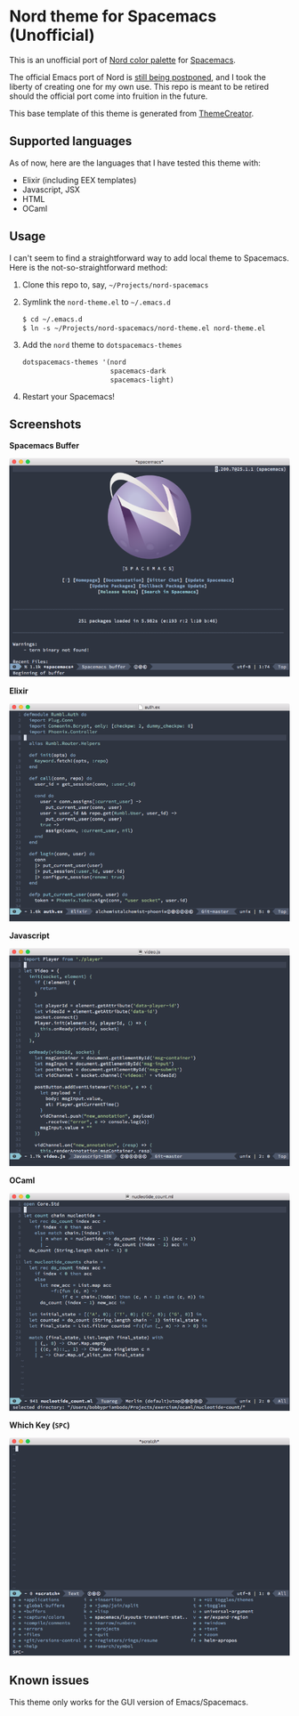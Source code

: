 # Nord theme for Spacemacs (Unofficial)

This is an unofficial port of [Nord color palette](https://github.com/arcticicestudio/nord) for [Spacemacs](https://github.com/syl20bnr/spacemacs).

The official Emacs port of Nord is [still being postponed](https://github.com/arcticicestudio/nord/issues/6), and I took the liberty of creating one for my own use. This repo is meant to be retired should the official port come into fruition in the future.

This base template of this theme is generated from [ThemeCreator](https://github.com/mswift42/themecreator).

## Supported languages

As of now, here are the languages that I have tested this theme with:

* Elixir (including EEX templates)
* Javascript, JSX
* HTML
* OCaml

## Usage

I can't seem to find a straightforward way to add local theme to Spacemacs. Here is the not-so-straightforward method:

1. Clone this repo to, say, `~/Projects/nord-spacemacs`

2. Symlink the `nord-theme.el` to `~/.emacs.d`

    ```
    $ cd ~/.emacs.d
    $ ln -s ~/Projects/nord-spacemacs/nord-theme.el nord-theme.el
    ```

3. Add the `nord` theme to `dotspacemacs-themes`

    ```
    dotspacemacs-themes '(nord
                          spacemacs-dark
                          spacemacs-light)
    ```

4. Restart your Spacemacs!

## Screenshots

**Spacemacs Buffer**

![Spacemacs Buffer](./images/01-spacemacs.png)

**Elixir**

![Elixir](./images/02-elixir.png)

**Javascript**

![Javascript](./images/03-javascript.png)

**OCaml**

![OCaml](./images/04-ocaml.png)

**Which Key (`SPC`)**

![Which Key](./images/05-which-key.png)

## Known issues

This theme only works for the GUI version of Emacs/Spacemacs.
